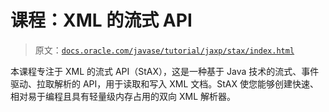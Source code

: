 # 课程：XML 的流式 API

> 原文：[`docs.oracle.com/javase/tutorial/jaxp/stax/index.html`](https://docs.oracle.com/javase/tutorial/jaxp/stax/index.html)

本课程专注于 XML 的流式 API（StAX），这是一种基于 Java 技术的流式、事件驱动、拉取解析的 API，用于读取和写入 XML 文档。StAX 使您能够创建快速、相对易于编程且具有轻量级内存占用的双向 XML 解析器。
